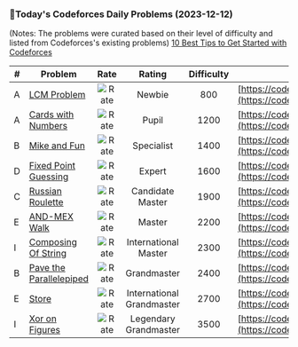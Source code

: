 ### 🌟Today's Codeforces Daily Problems (2023-12-12)
(Notes: The problems were curated based on their level of difficulty and listed from Codeforces's existing problems)
[10 Best Tips to Get Started with Codeforces](https://github.com/ika9810/Codeforces-Daily-Problems/blob/main/10%20Best%20Tips%20to%20Get%20Started%20with%20Codeforces.md)

| # | Problem | Rate| Rating | Difficulty | Contest |
|---| ----- | :--------: | :----------: | :----------: | ---------- |
|A|[LCM Problem](https://codeforces.com/contest/1389/problem/A)|![Rate](https://img.shields.io/badge/Newbie-800-lightgrey)|Newbie|800|[https://codeforces.com/contest/1389](https://codeforces.com/contest/1389)|
|A|[Cards with Numbers](https://codeforces.com/contest/254/problem/A)|![Rate](https://img.shields.io/badge/Pupil-1200-brightgreen)|Pupil|1200|[https://codeforces.com/contest/254](https://codeforces.com/contest/254)|
|B|[Mike and Fun](https://codeforces.com/contest/548/problem/B)|![Rate](https://img.shields.io/badge/Specialist-1400-9cf)|Specialist|1400|[https://codeforces.com/contest/548](https://codeforces.com/contest/548)|
|D|[Fixed Point Guessing](https://codeforces.com/contest/1698/problem/D)|![Rate](https://img.shields.io/badge/Expert-1600-blue)|Expert|1600|[https://codeforces.com/contest/1698](https://codeforces.com/contest/1698)|
|C|[Russian Roulette](https://codeforces.com/contest/103/problem/C)|![Rate](https://img.shields.io/badge/Candidate%20Master-1900-blueviolet)|Candidate Master|1900|[https://codeforces.com/contest/103](https://codeforces.com/contest/103)|
|E|[AND-MEX Walk](https://codeforces.com/contest/1659/problem/E)|![Rate](https://img.shields.io/badge/Master-2200-orange)|Master|2200|[https://codeforces.com/contest/1659](https://codeforces.com/contest/1659)|
|I|[Composing Of String](https://codeforces.com/contest/774/problem/I)|![Rate](https://img.shields.io/badge/International%20Master-2300-orange)|International Master|2300|[https://codeforces.com/contest/774](https://codeforces.com/contest/774)|
|B|[Pave the Parallelepiped](https://codeforces.com/contest/1007/problem/B)|![Rate](https://img.shields.io/badge/Grandmaster-2400-red)|Grandmaster|2400|[https://codeforces.com/contest/1007](https://codeforces.com/contest/1007)|
|E|[Store](https://codeforces.com/contest/1010/problem/E)|![Rate](https://img.shields.io/badge/International%20Grandmaster-2700-red)|International Grandmaster|2700|[https://codeforces.com/contest/1010](https://codeforces.com/contest/1010)|
|I|[Xor on Figures](https://codeforces.com/contest/1270/problem/I)|![Rate](https://img.shields.io/badge/Legendary%20Grandmaster-3500-red)|Legendary Grandmaster|3500|[https://codeforces.com/contest/1270](https://codeforces.com/contest/1270)|
